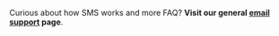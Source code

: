 Curious about how SMS works and more FAQ? **Visit our general [email support](/emails/support) page**.
